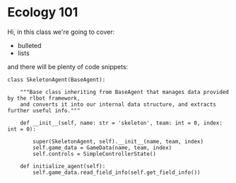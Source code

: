 # Ecology 101

Hi, in this class we're going to cover:

- bulleted
- lists

and there will be plenty of code snippets:

```
class SkeletonAgent(BaseAgent):

    """Base class inheriting from BaseAgent that manages data provided by the rlbot framework,
    and converts it into our internal data structure, and extracts further useful info."""

    def __init__(self, name: str = 'skeleton', team: int = 0, index: int = 0):

        super(SkeletonAgent, self).__init__(name, team, index)
        self.game_data = GameData(name, team, index)
        self.controls = SimpleControllerState()

    def initialize_agent(self):
        self.game_data.read_field_info(self.get_field_info())
```
